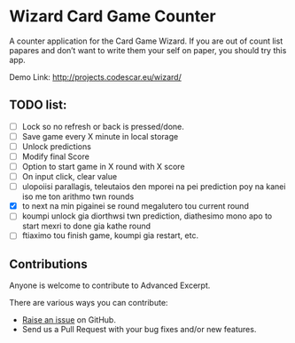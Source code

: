 Wizard Card Game Counter
========================
A counter application for the Card Game Wizard. If you are out of count list papares 
and don’t want to write them your self on paper, you should try this app.

Demo Link:
http://projects.codescar.eu/wizard/

TODO list:
------------
- [ ] Lock so no refresh or back is pressed/done.
- [ ] Save game every X minute in local storage
- [ ] Unlock predictions
- [ ] Modify final Score
- [ ] Option to start game in X round with X score
- [ ] On input click, clear value
- [ ] ulopoiisi parallagis, teleutaios den mporei na pei prediction poy na kanei iso me ton arithmo twn rounds
- [x] to next na min pigainei se round megalutero tou current round
- [ ] koumpi unlock gia diorthwsi twn prediction, diathesimo mono apo to start mexri to done gia kathe round
- [ ] ftiaximo tou finish game, koumpi gia restart, etc.

Contributions
-------------
Anyone is welcome to contribute to Advanced Excerpt.

There are various ways you can contribute:

* [Raise an issue](https://github.com/Sudavar/Wizard-Card-Game-Counter/issues) on GitHub.
* Send us a Pull Request with your bug fixes and/or new features.
